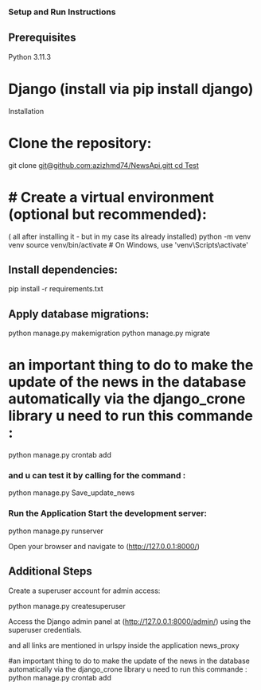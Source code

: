 ### Setup and Run Instructions
## Prerequisites
Python 3.11.3
# Django (install via pip install django)
Installation

# Clone the repository:

git clone [git@github.com:azizhmd74/NewsApi.gitt cd Test](https://github.com/azizhmd74/NewsApi.git)

# # Create a virtual environment (optional but recommended):
( all after installing it - but in my case its already installed) 
python -m venv venv source venv/bin/activate # On Windows, use 'venv\Scripts\activate'

## Install dependencies:

pip install -r requirements.txt

##  Apply database migrations:

python manage.py makemigration
python manage.py migrate


# an important thing to do to make the update of the news in the database automatically via the django_crone library u need to run this commande : 
python manage.py crontab add  

### and u can test it by calling for the command :

python manage.py Save_update_news

###  Run the Application Start the development server:

python manage.py runserver

Open your browser and navigate to (http://127.0.0.1:8000/)

## Additional Steps
Create a superuser account for admin access:

python manage.py createsuperuser

Access the Django admin panel at (http://127.0.0.1:8000/admin/) using the superuser credentials.

and all links are mentioned in urlspy inside the application news_proxy 


#an important thing to do to make the update of the news in the database automatically via the django_crone library u need to run this commande :  python manage.py crontab add     
